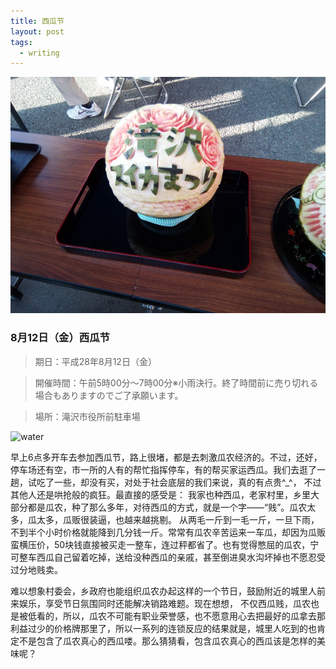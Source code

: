 ```yaml
---
title: 西瓜节
layout: post
tags:
  - writing
---
```


![watermelen](/media/files/2016/09/watermelen.jpg)

### 8月12日（金）西瓜节

>期日：平成28年8月12日（金）

>開催時間：午前5時00分～7時00分※小雨決行。終了時間前に売り切れる場合もありますのでご了承願います。

>場所：滝沢市役所前駐車場

![water](http://www.city.takizawa.iwate.jp/var/rev0/0056/9082/001_R.jpg)

早上6点多开车去参加西瓜节，路上很堵，都是去刺激瓜农经济的。不过，还好，停车场还有空，市一所的人有的帮忙指挥停车，有的帮买家运西瓜。我们去逛了一趟，试吃了一些，却没有买，对处于社会底层的我们来说，真的有点贵^_^， 不过其他人还是哄抢般的疯狂。最直接的感受是： 我家也种西瓜，老家村里，乡里大部分都是瓜农，种了那么多年，对待西瓜的方式，就是一个字——“贱”。瓜农太多，瓜太多，瓜贩很装逼，也越来越挑剔。 从两毛一斤到一毛一斤，一旦下雨，不到半个小时价格就能降到几分钱一斤。常常有瓜农辛苦运来一车瓜，却因为瓜贩蛮横压价，50块钱直接被买走一整车，连过秤都省了。也有觉得憋屈的瓜农，宁可整车西瓜自己留着吃掉，送给没种西瓜的亲戚，甚至倒进臭水沟坏掉也不愿忍受过分地贱卖。

难以想象村委会，乡政府也能组织瓜农办起这样的一个节日，鼓励附近的城里人前来娱乐，享受节日氛围同时还能解决销路难题。现在想想， 不仅西瓜贱，瓜农也是被低看的，所以，瓜农不可能有职业荣誉感，也不愿意用心去把最好的瓜拿去那利益过少的价格牌那里了，所以一系列的连锁反应的结果就是，城里人吃到的也肯定不是包含了瓜农真心的西瓜喽。那么猜猜看，包含瓜农真心的西瓜该是怎样的美味呢？

